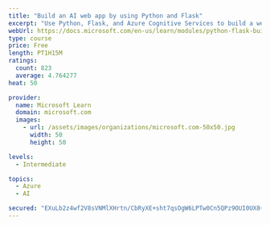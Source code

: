 ```yaml
---
title: "Build an AI web app by using Python and Flask"
excerpt: "Use Python, Flask, and Azure Cognitive Services to build a web app that incorporates AI"
webUrl: https://docs.microsoft.com/en-us/learn/modules/python-flask-build-ai-web-app/
type: course
price: Free
length: PT1H15M
ratings:
  count: 823
  average: 4.764277
heat: 50

provider:
  name: Microsoft Learn
  domain: microsoft.com
  images:
    - url: /assets/images/organizations/microsoft.com-50x50.jpg
      width: 50
      height: 50

levels:
  - Intermediate

topics:
  - Azure
  - AI

secured: "EXuLb2z4wf2V8sVNMlXHrtn/CbRyXE+sht7qsOgW6LPTw0Cn5QPz9OUI0UX8+rjk2YxapY4Qyfnab2VwiHESE1GIcdIQ2+ba2191/C9DKk/TJQWGkGV9Y4pGsif/LK+FQiWkw1NColSz7Kg+MdwaKQ3qZds2dP3+UP+Z4rSVsS6kDNMfCLrzd8zpI3iOy6SPIJRjb0iQzndhX3CaXHj/Zp+EbD1ITKyMetPC/CTzeIbcZbAu5O9ZhnQnjYWGUQxBumTW87L0VeEO8jEhq3zU8HyftDZvxwatJdPLU+2BefWmv0NfS6x6RwaPlNcP87fSNQhVwkUB8Y+RUGIfXsB9OQBxRgoHA2TVM2vmhLuQfRIiRpy6O9/E3G2Q0OTGvj4JPxPGo5Ceqc70WccTuF9EnDHX39u6kBQX2s8JVBrjLuw=;deqhXshvz5G6aBwqRB81xQ=="
---
```


